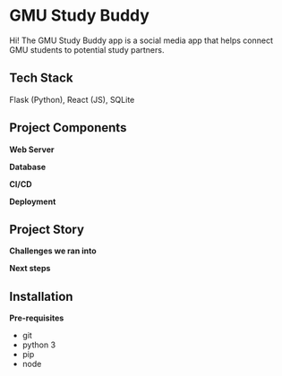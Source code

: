 # GMU Study Buddy
Hi! The GMU Study Buddy app is a social media app that helps connect GMU students to potential study partners.

## Tech Stack

Flask (Python), React (JS), SQLite

## Project Components

**Web Server**

**Database**

**CI/CD**

**Deployment**

## Project Story

**Challenges we ran into**

**Next steps**

## Installation

**Pre-requisites**

- git
- python 3
- pip
- node